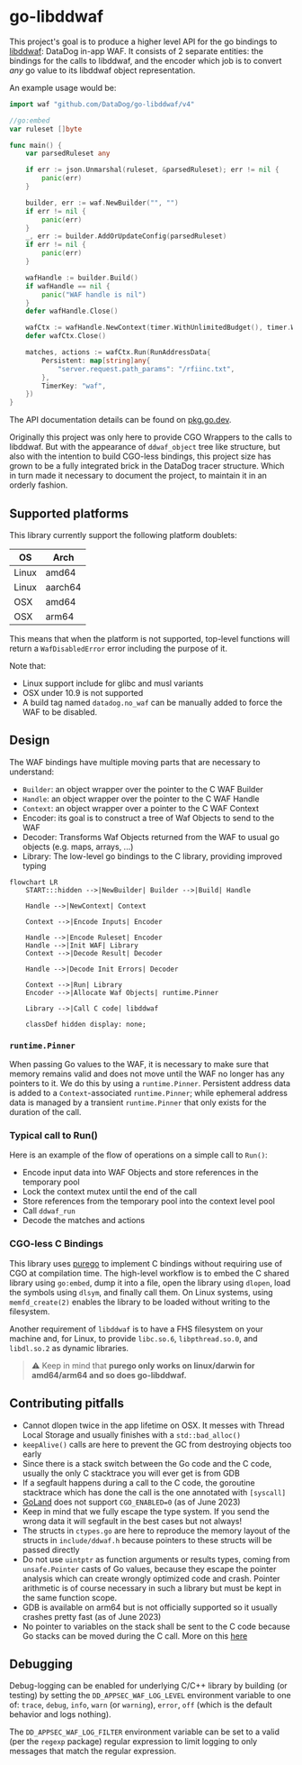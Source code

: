 # go-libddwaf

This project's goal is to produce a higher level API for the go bindings to [libddwaf](https://github.com/DataDog/libddwaf): DataDog in-app WAF.
It consists of 2 separate entities: the bindings for the calls to libddwaf, and the encoder which job is to convert _any_ go value to its libddwaf object representation.

An example usage would be:

```go
import waf "github.com/DataDog/go-libddwaf/v4"

//go:embed
var ruleset []byte

func main() {
    var parsedRuleset any

    if err := json.Unmarshal(ruleset, &parsedRuleset); err != nil {
        panic(err)
    }

    builder, err := waf.NewBuilder("", "")
    if err != nil {
        panic(err)
    }
    _, err := builder.AddOrUpdateConfig(parsedRuleset)
    if err != nil {
        panic(err)
    }

    wafHandle := builder.Build()
    if wafHandle == nil {
        panic("WAF handle is nil")
    }
    defer wafHandle.Close()

    wafCtx := wafHandle.NewContext(timer.WithUnlimitedBudget(), timer.WithComponent("waf", "rasp"))
    defer wafCtx.Close()

    matches, actions := wafCtx.Run(RunAddressData{
        Persistent: map[string]any{
            "server.request.path_params": "/rfiinc.txt",
        },
		TimerKey: "waf",
    })
}
```

The API documentation details can be found on [pkg.go.dev](https://pkg.go.dev/github.com/DataDog/go-libddwaf/v4).

Originally this project was only here to provide CGO Wrappers to the calls to libddwaf.
But with the appearance of `ddwaf_object` tree like structure,
but also with the intention to build CGO-less bindings, this project size has grown to be a fully integrated brick in the DataDog tracer structure.
Which in turn made it necessary to document the project, to maintain it in an orderly fashion.

## Supported platforms

This library currently support the following platform doublets:

| OS    | Arch    |
| ----- | ------- |
| Linux | amd64   |
| Linux | aarch64 |
| OSX   | amd64   |
| OSX   | arm64   |

This means that when the platform is not supported, top-level functions will return a `WafDisabledError` error including the purpose of it.

Note that:
* Linux support include for glibc and musl variants
* OSX under 10.9 is not supported
* A build tag named `datadog.no_waf` can be manually added to force the WAF to be disabled.

## Design

The WAF bindings have multiple moving parts that are necessary to understand:

- `Builder`: an object wrapper over the pointer to the C WAF Builder
- `Handle`: an object wrapper over the pointer to the C WAF Handle
- `Context`: an object wrapper over a pointer to the C WAF Context
- Encoder: its goal is to construct a tree of Waf Objects to send to the WAF
- Decoder: Transforms Waf Objects returned from the WAF to usual go objects (e.g. maps, arrays, ...)
- Library: The low-level go bindings to the C library, providing improved typing

```mermaid
flowchart LR
    START:::hidden -->|NewBuilder| Builder -->|Build| Handle

    Handle -->|NewContext| Context

    Context -->|Encode Inputs| Encoder

    Handle -->|Encode Ruleset| Encoder
    Handle -->|Init WAF| Library
    Context -->|Decode Result| Decoder

    Handle -->|Decode Init Errors| Decoder

    Context -->|Run| Library
    Encoder -->|Allocate Waf Objects| runtime.Pinner

    Library -->|Call C code| libddwaf

    classDef hidden display: none;
```

### `runtime.Pinner`

When passing Go values to the WAF, it is necessary to make sure that memory remains valid and does
not move until the WAF no longer has any pointers to it. We do this by using a `runtime.Pinner`.
Persistent address data is added to a `Context`-associated `runtime.Pinner`; while ephemeral address
data is managed by a transient `runtime.Pinner` that only exists for the duration of the call.

### Typical call to Run()

Here is an example of the flow of operations on a simple call to `Run()`:

- Encode input data into WAF Objects and store references in the temporary pool
- Lock the context mutex until the end of the call
- Store references from the temporary pool into the context level pool
- Call `ddwaf_run`
- Decode the matches and actions

### CGO-less C Bindings

This library uses [purego](https://github.com/ebitengine/purego) to implement C bindings without requiring use of CGO at compilation time. The high-level workflow
is to embed the C shared library using `go:embed`, dump it into a file, open the library using `dlopen`, load the
symbols using `dlsym`, and finally call them. On Linux systems, using `memfd_create(2)` enables the library to be loaded without
writing to the filesystem.

Another requirement of `libddwaf` is to have a FHS filesystem on your machine and, for Linux, to provide `libc.so.6`,
`libpthread.so.0`, and `libdl.so.2` as dynamic libraries.

> :warning: Keep in mind that **purego only works on linux/darwin for amd64/arm64 and so does go-libddwaf.**

## Contributing pitfalls

- Cannot dlopen twice in the app lifetime on OSX. It messes with Thread Local Storage and usually finishes with a `std::bad_alloc()`
- `keepAlive()` calls are here to prevent the GC from destroying objects too early
- Since there is a stack switch between the Go code and the C code, usually the only C stacktrace you will ever get is from GDB
- If a segfault happens during a call to the C code, the goroutine stacktrace which has done the call is the one annotated with `[syscall]`
- [GoLand](https://www.jetbrains.com/go/) does not support `CGO_ENABLED=0` (as of June 2023)
- Keep in mind that we fully escape the type system. If you send the wrong data it will segfault in the best cases but not always!
- The structs in `ctypes.go` are here to reproduce the memory layout of the structs in `include/ddwaf.h` because pointers to these structs will be passed directly
- Do not use `uintptr` as function arguments or results types, coming from `unsafe.Pointer` casts of Go values, because they escape the pointer analysis which can create wrongly optimized code and crash. Pointer arithmetic is of course necessary in such a library but must be kept in the same function scope.
- GDB is available on arm64 but is not officially supported so it usually crashes pretty fast (as of June 2023)
- No pointer to variables on the stack shall be sent to the C code because Go stacks can be moved during the C call. More on this [here](https://medium.com/@trinad536/escape-analysis-in-golang-fc81b78f3550)

## Debugging

Debug-logging can be enabled for underlying C/C++ library by building (or testing) by setting the
`DD_APPSEC_WAF_LOG_LEVEL` environment variable to one of: `trace`, `debug`, `info`, `warn` (or
`warning`), `error`, `off` (which is the default behavior and logs nothing).

The `DD_APPSEC_WAF_LOG_FILTER` environment variable can be set to a valid (per the `regexp` package)
regular expression to limit logging to only messages that match the regular expression.
